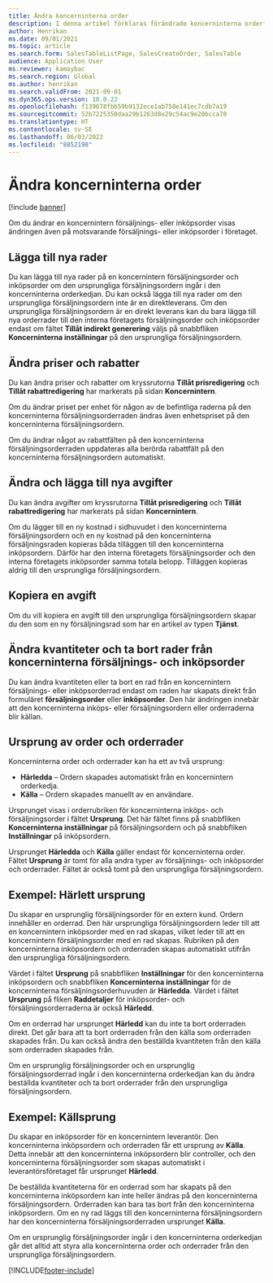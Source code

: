 ```yaml
---
title: Ändra koncerninterna order
description: I denna artikel förklaras förändrade koncerninterna orderfunktioner
author: Henrikan
ms.date: 09/01/2021
ms.topic: article
ms.search.form: SalesTableListPage, SalesCreateOrder, SalesTable
audience: Application User
ms.reviewer: kamaybac
ms.search.region: Global
ms.author: henrikan
ms.search.validFrom: 2021-09-01
ms.dyn365.ops.version: 10.0.22
ms.openlocfilehash: f139678fbb59b9132ece1ab758e141ec7cdb7a19
ms.sourcegitcommit: 52b7225350daa29b1263d8e29c54ac9e20bcca70
ms.translationtype: HT
ms.contentlocale: sv-SE
ms.lasthandoff: 06/03/2022
ms.locfileid: "8852198"
---
```

# <a name="change-intercompany-orders"></a>Ändra koncerninterna order

[!include [banner](../../includes/banner.md)]

Om du ändrar en koncernintern försäljnings- eller inköpsorder visas ändringen även på motsvarande försäljnings- eller inköpsorder i företaget.

## <a name="adding-new-lines"></a>Lägga till nya rader

Du kan lägga till nya rader på en koncernintern försäljningsorder och inköpsorder om den ursprungliga försäljningsordern ingår i den koncerninterna orderkedjan. Du kan också lägga till nya rader om den ursprungliga försäljningsordern inte är en direktleverans. Om den ursprungliga försäljningsordern är en direkt leverans kan du bara lägga till nya orderrader till den interna företagets försäljningsorder och inköpsorder endast om fältet **Tillåt indirekt generering** väljs på snabbfliken **Koncerninterna inställningar** på den ursprungliga försäljningsordern.

## <a name="changing-prices-and-discounts"></a>Ändra priser och rabatter

Du kan ändra priser och rabatter om kryssrutorna **Tillåt prisredigering** och **Tillåt rabattredigering** har markerats på sidan **Koncernintern**.

Om du ändrar priset per enhet för någon av de befintliga raderna på den koncerninterna försäljningsorderraden ändras även enhetspriset på den koncerninterna försäljningsordern.

Om du ändrar något av rabattfälten på den koncerninterna försäljningsorderraden uppdateras alla berörda rabattfält på den koncerninterna försäljningsordern automatiskt.

## <a name="changing-and-adding-new-charges"></a>Ändra och lägga till nya avgifter

Du kan ändra avgifter om kryssrutorna **Tillåt prisredigering** och **Tillåt rabattredigering** har markerats på sidan **Koncernintern**.

Om du lägger till en ny kostnad i sidhuvudet i den koncerninterna försäljningsordern och en ny kostnad på den koncerninterna försäljningsraden kopieras båda tilläggen till den koncerninterna inköpsordern. Därför har den interna företagets försäljningsorder och den interna företagets inköpsorder samma totala belopp. Tilläggen kopieras aldrig till den ursprungliga försäljningsordern.

## <a name="copying-a-fee"></a>Kopiera en avgift

Om du vill kopiera en avgift till den ursprungliga försäljningsordern skapar du den som en ny försäljningsrad som har en artikel av typen **Tjänst**.

## <a name="changing-quantities-and-deleting-intercompany-purchases-and-sales-order-lines"></a>Ändra kvantiteter och ta bort rader från koncerninterna försäljnings- och inköpsorder

Du kan ändra kvantiteten eller ta bort en rad från en koncernintern försäljnings- eller inköpsorderrad endast om raden har skapats direkt från formuläret **försäljningsorder** eller **inköpsorder**. Den här ändringen innebär att den koncerninterna inköps- eller försäljningsordern eller orderraderna blir källan.

## <a name="origins-of-orders-and-order-lines"></a>Ursprung av order och orderrader

Koncerninterna order och orderrader kan ha ett av två ursprung:

- **Härledda** – Ordern skapades automatiskt från en koncernintern orderkedja.
- **Källa** – Ordern skapades manuellt av en användare.

Ursprunget visas i orderrubriken för koncerninterna inköps- och försäljningsorder i fältet **Ursprung**. Det här fältet finns på snabbfliken **Koncerninterna inställningar** på försäljningsordern och på snabbfliken **Inställningar** på inköpsordern.

Ursprunget **Härledda** och **Källa** gäller endast för koncerninterna order. Fältet **Ursprung** är tomt för alla andra typer av försäljnings- och inköpsorder och orderrader. Fältet är också tomt på den ursprungliga försäljningsordern.

## <a name="example-derived-origin"></a>Exempel: Härlett ursprung

Du skapar en ursprunglig försäljningsorder för en extern kund. Ordern innehåller en orderrad. Den här ursprungliga försäljningsordern leder till att en koncernintern inköpsorder med en rad skapas, vilket leder till att en koncernintern försäljningsorder med en rad skapas. Rubriken på den koncerninterna inköpsordern och orderraden skapas automatiskt utifrån den ursprungliga försäljningsordern.

Värdet i fältet **Ursprung** på snabbfliken **Inställningar** för den koncerninterna inköpsordern och snabbfliken **Koncerninterna inställningar** för de koncerninterna försäljningsorderhuvuden är **Härledda**. Värdet i fältet **Ursprung** på fliken **Raddetaljer** för inköpsorder- och försäljningsorderraderna är också **Härledd**.

Om en orderrad har ursprunget **Härledd** kan du inte ta bort orderraden direkt. Det går bara att ta bort orderraden från den källa som orderraden skapades från. Du kan också ändra den beställda kvantiteten från den källa som orderraden skapades från.

Om en ursprunglig försäljningsorder och en ursprunglig försäljningsorderrad ingår i den koncerninterna orderkedjan kan du ändra beställda kvantiteter och ta bort orderrader från den ursprungliga försäljningsordern.

## <a name="example-source-origin"></a>Exempel: Källsprung

Du skapar en inköpsorder för en koncernintern leverantör. Den koncerninterna inköpsordern och orderraden får ett ursprung av **Källa**. Detta innebär att den koncerninterna inköpsordern blir controller, och den koncerninterna försäljningsorder som skapas automatiskt i leverantörsföretaget får ursprunget **Härledd**.

De beställda kvantiteterna för en orderrad som har skapats på den koncerninterna inköpsordern kan inte heller ändras på den koncerninterna försäljningsordern. Orderraden kan bara tas bort från den koncerninterna inköpsordern. Om en ny rad läggs till den koncerninterna försäljningsordern har den koncerninterna försäljningsorderraden ursprunget **Källa**.

Om en ursprunglig försäljningsorder ingår i den koncerninterna orderkedjan går det alltid att styra alla koncerninterna order och orderrader från den ursprungliga försäljningsordern.

[!INCLUDE[footer-include](../../includes/footer-banner.md)]
